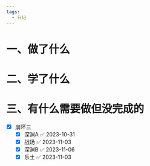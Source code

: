 ```yaml
---
tags:
  - 日记
---
```




# 一、做了什么




# 二、学了什么




# 三、有什么需要做但没完成的

- [x] 崩坏三
	- [x] 深渊A ✅ 2023-10-31
	- [x] 战场 ✅ 2023-11-03
	- [x] 深渊B ✅ 2023-11-06
	- [x] 乐土 ✅ 2023-11-03
